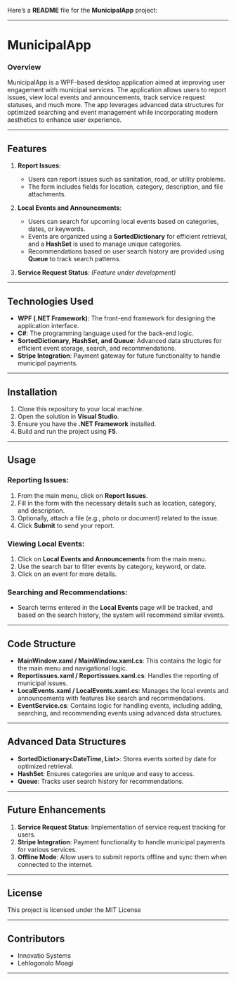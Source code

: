 Here’s a **README** file for the **MunicipalApp** project:

---

# MunicipalApp

### Overview
MunicipalApp is a WPF-based desktop application aimed at improving user engagement with municipal services. The application allows users to report issues, view local events and announcements, track service request statuses, and much more. The app leverages advanced data structures for optimized searching and event management while incorporating modern aesthetics to enhance user experience.

---

## Features
1. **Report Issues**: 
   - Users can report issues such as sanitation, road, or utility problems.
   - The form includes fields for location, category, description, and file attachments.
   
2. **Local Events and Announcements**:
   - Users can search for upcoming local events based on categories, dates, or keywords.
   - Events are organized using a **SortedDictionary** for efficient retrieval, and a **HashSet** is used to manage unique categories.
   - Recommendations based on user search history are provided using **Queue** to track search patterns.
   
3. **Service Request Status**: *(Feature under development)*

---

## Technologies Used
- **WPF (.NET Framework)**: The front-end framework for designing the application interface.
- **C#**: The programming language used for the back-end logic.
- **SortedDictionary, HashSet, and Queue**: Advanced data structures for efficient event storage, search, and recommendations.
- **Stripe Integration**: Payment gateway for future functionality to handle municipal payments.

---

## Installation
1. Clone this repository to your local machine.
2. Open the solution in **Visual Studio**.
3. Ensure you have the **.NET Framework** installed.
4. Build and run the project using **F5**.

---

## Usage
### Reporting Issues:
1. From the main menu, click on **Report Issues**.
2. Fill in the form with the necessary details such as location, category, and description.
3. Optionally, attach a file (e.g., photo or document) related to the issue.
4. Click **Submit** to send your report.

### Viewing Local Events:
1. Click on **Local Events and Announcements** from the main menu.
2. Use the search bar to filter events by category, keyword, or date.
3. Click on an event for more details.

### Searching and Recommendations:
- Search terms entered in the **Local Events** page will be tracked, and based on the search history, the system will recommend similar events.

---

## Code Structure
- **MainWindow.xaml / MainWindow.xaml.cs**: This contains the logic for the main menu and navigational logic.
- **Reportissues.xaml / Reportissues.xaml.cs**: Handles the reporting of municipal issues.
- **LocalEvents.xaml / LocalEvents.xaml.cs**: Manages the local events and announcements with features like search and recommendations.
- **EventService.cs**: Contains logic for handling events, including adding, searching, and recommending events using advanced data structures.

---

## Advanced Data Structures
- **SortedDictionary<DateTime, List<Event>>**: Stores events sorted by date for optimized retrieval.
- **HashSet<string>**: Ensures categories are unique and easy to access.
- **Queue<string>**: Tracks user search history for recommendations.

---

## Future Enhancements
1. **Service Request Status**: Implementation of service request tracking for users.
2. **Stripe Integration**: Payment functionality to handle municipal payments for various services.
3. **Offline Mode**: Allow users to submit reports offline and sync them when connected to the internet.

---

## License
This project is licensed under the MIT License

---

## Contributors
- Innovatio Systems
- Lehlogonolo Moagi

---

